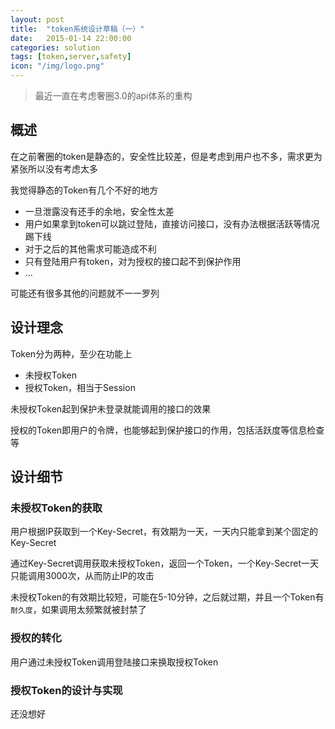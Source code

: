 ```yaml
---
layout: post
title:  "token系统设计草稿（一）"
date:   2015-01-14 22:00:00
categories: solution
tags: [token,server,safety]
icon: "/img/logo.png"
---
```


> 最近一直在考虑奢圈3.0的api体系的重构

## 概述

在之前奢圈的token是静态的，安全性比较差，但是考虑到用户也不多，需求更为紧张所以没有考虑太多

我觉得静态的Token有几个不好的地方

 - 一旦泄露没有还手的余地，安全性太差
 - 用户如果拿到token可以跳过登陆，直接访问接口，没有办法根据活跃等情况踢下线
 - 对于之后的其他需求可能造成不利
 - 只有登陆用户有token，对为授权的接口起不到保护作用
 - ...

可能还有很多其他的问题就不一一罗列

## 设计理念

Token分为两种，至少在功能上

 - 未授权Token
 - 授权Token，相当于Session

未授权Token起到保护未登录就能调用的接口的效果

授权的Token即用户的令牌，也能够起到保护接口的作用，包括活跃度等信息检查等

## 设计细节

### 未授权Token的获取

用户根据IP获取到一个Key-Secret，有效期为一天，一天内只能拿到某个固定的Key-Secret

通过Key-Secret调用获取未授权Token，返回一个Token，一个Key-Secret一天只能调用3000次，从而防止IP的攻击

未授权Token的有效期比较短，可能在5-10分钟，之后就过期，并且一个Token有```耐久度```，如果调用太频繁就被封禁了

### 授权的转化

用户通过未授权Token调用登陆接口来换取授权Token

### 授权Token的设计与实现

还没想好
